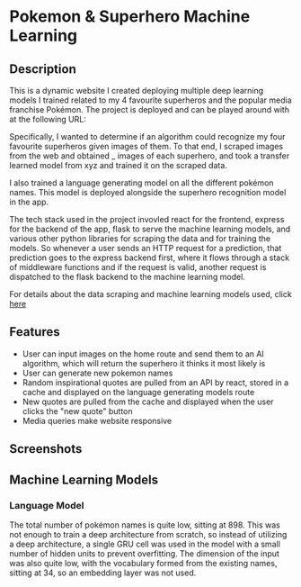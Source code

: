 # Pokemon & Superhero Machine Learning
## Description
This is a dynamic website I created deploying multiple deep learning models I trained related to my 4 favourite superheros and the popular media franchise Pokémon. The project is deployed and can be played around with at the following URL:  

Specifically, I wanted to determine if an algorithm could recognize my four favourite superheros given images of them. To that end, I scraped images from the web and obtained _ images of each superhero, and took a transfer learned model from xyz and trained it on the scraped data. 

I also trained a language generating model on all the different pokémon names. This model is deployed alongside the superhero recognition model in the app. 

The tech stack used in the project invovled react for the frontend, express for the backend of the app, flask to serve the machine learning models, and various other python libraries for scraping the data and for training the models. So whenever a user sends an HTTP request for a prediction, that prediction goes to the express backend first, where it flows through a stack of middleware functions and if the request is valid, another request is dispatched to the flask backend to the machine learning model. 

For details about the data scraping and machine learning models used, click [here](#ml_models)

## Features 
* User can input images on the home route and send them to an AI algorithm, which will return the superhero it thinks it most likely is
* User can generate new pokemon names
* Random inspirational quotes are pulled from an API by react, stored in a cache and displayed on the language generating models route
* New quotes are pulled from the cache and displayed when the user clicks the "new quote" button 
* Media queries make website responsive 

## Screenshots 


## Machine Learning Models<a name = "ml_models"></a> 
### Language Model
The total number of pokémon names is quite low, sitting at 898. This was not enough to train a deep architecture from scratch, so instead of utilizing a deep architecture, a single GRU cell was used in the model with a small number of hidden units to prevent overfitting. The dimension of the input was also quite low, with the vocabulary formed from the existing names, sitting at 34, so an embedding layer was not used. 

